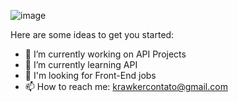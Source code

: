 ![image](https://user-images.githubusercontent.com/72222396/130806578-36405121-e8ac-4a0d-92de-1628bf376355.png)

Here are some ideas to get you started:

- 🔭 I’m currently working on API Projects
- 🌱 I’m currently learning API
- 🤔 I'm looking for Front-End jobs
- 📫 How to reach me: krawkercontato@gmail.com

<!--
**Sidoria/Sidoria** is a ✨ _special_ ✨ repository because its `README.md` (this file) appears on your GitHub profile.

![image](https://user-images.githubusercontent.com/72222396/130806578-36405121-e8ac-4a0d-92de-1628bf376355.png)

Here are some ideas to get you started:

- 🔭 I’m currently working on ...
- 🌱 I’m currently learning ...
- 👯 I’m looking to collaborate on ...
- 🤔 I’m looking for help with ...
- 💬 Ask me about ...
- 📫 How to reach me: ...
- 😄 Pronouns: ...
- ⚡ Fun fact: ...
-->
